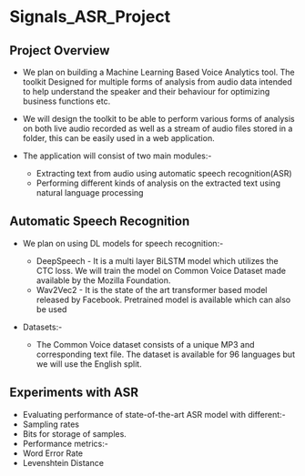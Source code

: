 # Signals_ASR_Project


## Project Overview ##
* We plan on building a Machine Learning Based Voice Analytics tool. The toolkit Designed for multiple forms of analysis from audio data intended to help understand the speaker and their behaviour for optimizing business functions etc.

* We will design the toolkit to be able to perform various forms of analysis on both live audio recorded as well as a stream of audio files stored in a folder, this can be easily used in a web application.

* The application will consist of two main modules:-
  * Extracting text from audio using automatic speech recognition(ASR)
  * Performing different kinds of analysis on the extracted text using natural language processing

## Automatic Speech Recognition ##
* We plan on using DL models for speech recognition:-
  * DeepSpeech -  It is a multi layer BiLSTM model which utilizes the CTC loss. We will train the model on Common Voice Dataset made available by the   Mozilla Foundation.
  * Wav2Vec2 - It is the state of the art transformer based model released by Facebook. Pretrained model is available which can also be used

* Datasets:-
  * The Common Voice dataset consists of a unique MP3 and corresponding text file. 
The dataset is available for 96 languages but we will use the English split.

## Experiments with ASR ##
* Evaluating performance of state-of-the-art ASR model with different:- 
 * Sampling rates
 * Bits for storage of samples.
* Performance metrics:-
 * Word Error Rate
 * Levenshtein Distance



